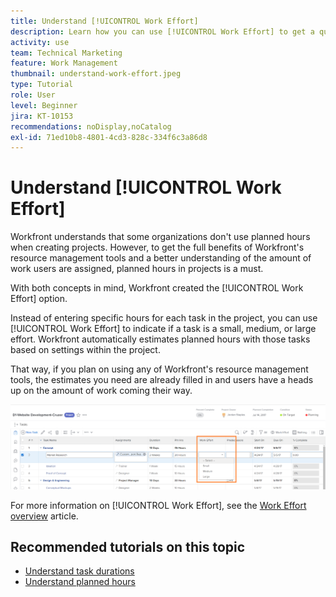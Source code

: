 ```yaml
---
title: Understand [!UICONTROL Work Effort]
description: Learn how you can use [!UICONTROL Work Effort] to get a quick estimate of planned hours in your project timeline.
activity: use
team: Technical Marketing
feature: Work Management
thumbnail: understand-work-effort.jpeg
type: Tutorial
role: User
level: Beginner
jira: KT-10153
recommendations: noDisplay,noCatalog
exl-id: 71ed10b8-4801-4cd3-828c-334f6c3a86d8
---
```

# Understand [!UICONTROL Work Effort]

Workfront understands that some organizations don't use planned hours when creating projects. However, to get the full benefits of Workfront's resource management tools and a better understanding of the amount of work users are assigned, planned hours in projects is a must.

With both concepts in mind, Workfront created the [!UICONTROL Work Effort] option.

Instead of entering specific hours for each task in the project, you can use [!UICONTROL Work Effort] to indicate if a task is a small, medium, or large effort. Workfront automatically estimates planned hours with those tasks based on settings within the project.

That way, if you plan on using any of Workfront's resource management tools, the estimates you need are already filled in and users have a heads up on the amount of work coming their way.

![Project task list with [!UICONTROL Work Effort] column](assets/planner-fund-work-effort.png)

For more information on [!UICONTROL Work Effort], see the [Work Effort overview](https://experienceleague.adobe.com/docs/workfront/using/manage-work/tasks/task-information/work-effort.html?lang=en) article.

## Recommended tutorials on this topic

* [Understand task durations](https://experienceleague.adobe.com/en/docs/workfront-learn/tutorials-workfront/manage-work/tasks/understand-task-durations)
* [Understand planned hours](https://experienceleague.adobe.com/en/docs/workfront-learn/tutorials-workfront/manage-work/tasks/understand-planned-hours)
